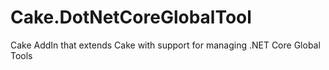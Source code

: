 # Cake.DotNetCoreGlobalTool
Cake AddIn that extends Cake with support for managing .NET Core Global Tools
